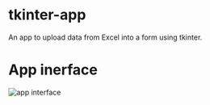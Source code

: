 # tkinter-app
An app to upload data from Excel into a form using tkinter.

# App inerface

![app interface](https://github.com/banerjeesoumya15/tkinter-ap/blob/main/imgs/pic00.jpg?raw=true)
